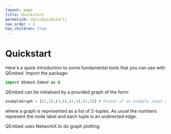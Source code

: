 ```yaml
---
layout: page
title: Quickstart
permalink: docs/Quickstart/
nav_order : 2
has_children: true
---
```


# Quickstart

Here's a quick introduction to some fundamental tools that you can use with QEmbed. Import the package:
```python
import QEmbed.Embed as Q
```
QEmbed can be initialised by a provided graph of the form:
```python
exampleGraph = [(1,2),(3,4),(2,4),(1,5)] # Format of an example input graph
```
where a graph is represented as a list of 2-tuples. As usual the numbers represent the node label and each tuple is an undirected edge.

QEmbed uses NetworkX to do graph plotting.
